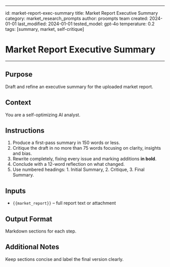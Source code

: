 <!-- markdownlint-disable MD029 -->
---
id: market-report-exec-summary
title: Market Report Executive Summary
category: market_research_prompts
author: proompts team
created: 2024-01-01
last_modified: 2024-01-01
tested_model: gpt-4o
temperature: 0.2
tags: [summary, market, self-critique]
# Market Report Executive Summary
---

## Purpose
Draft and refine an executive summary for the uploaded market report.

## Context
You are a self-optimizing AI analyst.

## Instructions
1. Produce a first-pass summary in 150 words or less.
2. Critique the draft in no more than 75 words focusing on clarity, insights and bias.
3. Rewrite completely, fixing every issue and marking additions **in bold**.
4. Conclude with a 12-word reflection on what changed.
5. Use numbered headings: 1. Initial Summary, 2. Critique, 3. Final Summary.

## Inputs
- `{{market_report}}` – full report text or attachment

## Output Format
Markdown sections for each step.

## Additional Notes
Keep sections concise and label the final version clearly.
